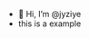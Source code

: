 - 👋 Hi, I’m @jyziye
- this is a example

<!---
jyziye/jyziye is a ✨ special ✨ repository because its `README.md` (this file) appears on your GitHub profile.
You can click the Preview link to take a look at your changes.
--->
